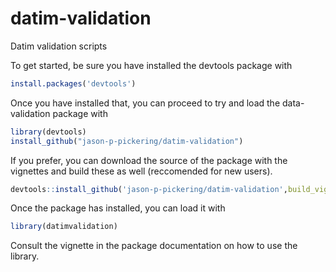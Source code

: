 # datim-validation
Datim validation scripts

To get started, be sure you have installed the devtools package with 
```R
install.packages('devtools')
```

Once you have installed that, you can proceed to try and load the data-validation package with

```R
library(devtools)
install_github("jason-p-pickering/datim-validation")
```

If you prefer, you can download the source of the package with the vignettes and build these as well (reccomended for new users).
```R
devtools::install_github('jason-p-pickering/datim-validation',build_vignettes = TRUE)
```


Once the package has installed, you can load it with 

```R
library(datimvalidation)
```

Consult the vignette in the package documentation on how to use the library.

